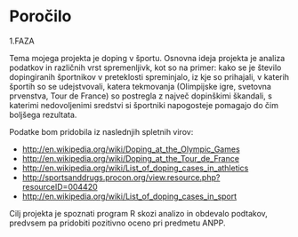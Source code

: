 # Poročilo

1.FAZA

Tema mojega projekta je doping v športu. Osnovna ideja projekta je analiza podatkov in različnih vrst spremenljivk, kot so na primer: kako se je število dopingiranih športnikov v preteklosti spreminjalo, iz kje so prihajali, v katerih športih so se udejstvovali, katera tekmovanja (Olimpijske igre, svetovna prvenstva, Tour de France) so postregla z največ dopinškimi škandali, s katerimi nedovoljenimi sredstvi si športniki napogosteje pomagajo do čim boljšega rezultata.

Podatke bom pridobila iz naslednjih spletnih virov:
- http://en.wikipedia.org/wiki/Doping_at_the_Olympic_Games
- http://en.wikipedia.org/wiki/Doping_at_the_Tour_de_France
- http://en.wikipedia.org/wiki/List_of_doping_cases_in_athletics
- http://sportsanddrugs.procon.org/view.resource.php?resourceID=004420
- http://en.wikipedia.org/wiki/List_of_doping_cases_in_sport

Cilj projekta je spoznati program R skozi analizo in obdevalo podtakov, predvsem pa pridobiti pozitivno oceno pri predmetu ANPP.
